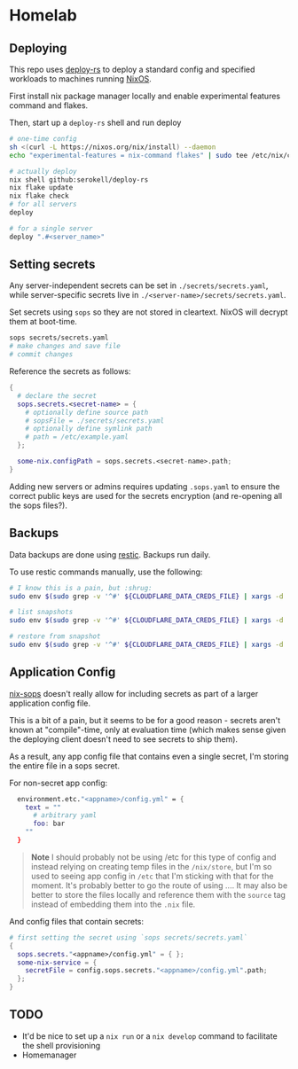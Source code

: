 # Homelab

## Deploying

This repo uses [deploy-rs](https://github.com/serokell/deploy-rs/) to deploy a standard config and specified workloads to machines running [NixOS](https://nixos.org/).

First install nix package manager locally and enable experimental features command and flakes.

Then, start up a `deploy-rs` shell and run deploy

``` sh
# one-time config
sh <(curl -L https://nixos.org/nix/install) --daemon
echo "experimental-features = nix-command flakes" | sudo tee /etc/nix/conf.nix

# actually deploy
nix shell github:serokell/deploy-rs
nix flake update
nix flake check
# for all servers
deploy

# for a single server
deploy ".#<server_name>"
```

## Setting secrets
Any server-independent secrets can be set in `./secrets/secrets.yaml`, while server-specific secrets live in `./<server-name>/secrets/secrets.yaml`.

Set secrets using `sops` so they are not stored in cleartext. NixOS will decrypt them at boot-time.

```sh
sops secrets/secrets.yaml
# make changes and save file
# commit changes
```

Reference the secrets as follows:

```nix
{
  # declare the secret
  sops.secrets.<secret-name> = {
    # optionally define source path
    # sopsFile = ./secrets/secrets.yaml
    # optionally define symlink path
    # path = /etc/example.yaml
  };

  some-nix.configPath = sops.secrets.<secret-name>.path;
}
```

Adding new servers or admins requires updating `.sops.yaml` to ensure the correct public keys are used for the secrets encryption (and re-opening all the sops files?).

## Backups

Data backups are done using [restic](https://restic.net/). Backups run daily.

To use restic commands manually, use the following:

```sh
# I know this is a pain, but :shrug:
sudo env $(sudo grep -v '^#' ${CLOUDFLARE_DATA_CREDS_FILE} | xargs -d '\n') restic <restic commands>

# list snapshots
sudo env $(sudo grep -v '^#' ${CLOUDFLARE_DATA_CREDS_FILE} | xargs -d '\n') restic list snapshots

# restore from snapshot
sudo env $(sudo grep -v '^#' ${CLOUDFLARE_DATA_CREDS_FILE} | xargs -d '\n') restic restore <snapshot_id> --target /path/to/dest
```

## Application Config

[nix-sops](https://github.com/Mic92/sops-nix) doesn't really allow for including secrets as part of a larger application config file.

This is a bit of a pain, but it seems to be for a good reason - secrets aren't known at "compile"-time, only at evaluation time (which makes sense given the deploying client doesn't need to see secrets to ship them).

As a result, any app config file that contains even a single secret, I'm storing the entire file in a sops secret.


For non-secret app config:

```nix
  environment.etc."<appname>/config.yml" = {
    text = ""
      # arbitrary yaml
      foo: bar
    ""
  }
```

> **Note**
> I should probably not be using /etc for this type of config and instead relying on creating temp files in the `/nix/store`, but I'm so used to seeing app config in `/etc` that I'm sticking with that for the moment. It's probably better to go the route of using .... It may also be better to store the files locally and reference them with the `source` tag instead of embedding them into the `.nix` file.

And config files that contain secrets:

```nix
# first setting the secret using `sops secrets/secrets.yaml`
{
  sops.secrets."<appname>/config.yml" = { };
  some-nix-service = {
    secretFile = config.sops.secrets."<appname>/config.yml".path;
  };
}
```

## TODO
* It'd be nice to set up a `nix run` or a `nix develop` command to facilitate the shell provisioning
* Homemanager
